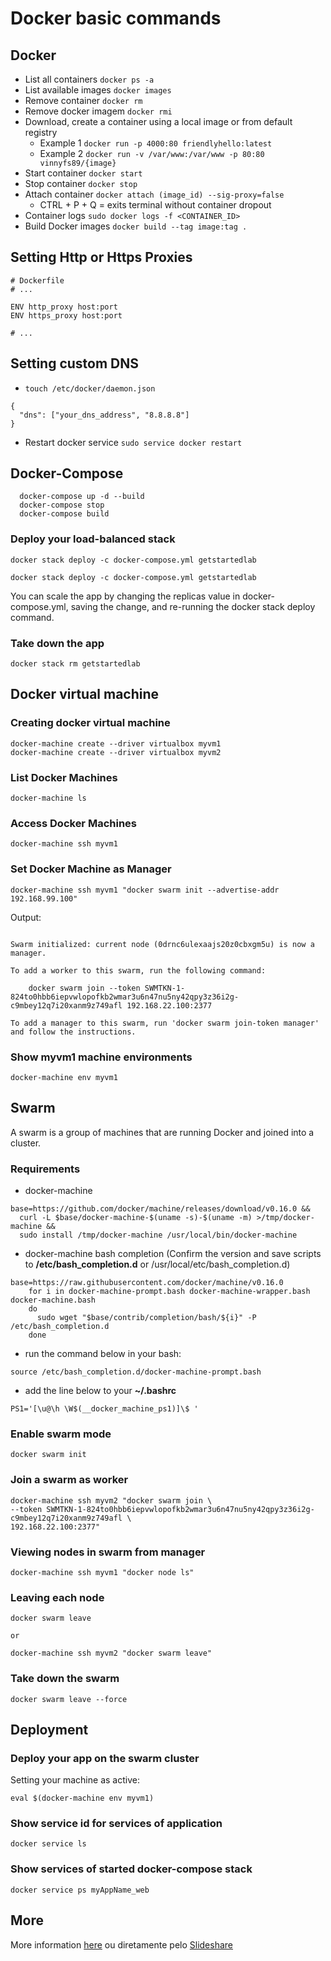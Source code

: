 # Docker basic commands

## Docker

- List all containers `docker ps -a`
- List available images `docker images`
- Remove container `docker rm`
- Remove docker imagem `docker rmi`
- Download, create a container using a local image or from default registry 
  - Example 1 `docker run -p 4000:80 friendlyhello:latest`
  - Example 2 `docker run -v /var/www:/var/www -p 80:80 vinnyfs89/{image}`
- Start container `docker start`
- Stop container `docker stop`
- Attach container `docker attach (image_id) --sig-proxy=false`
  - CTRL + P + Q = exits terminal without container dropout
- Container logs `sudo docker logs -f <CONTAINER_ID>`
- Build Docker  images `docker build --tag image:tag .`

## Setting Http or Https Proxies

```console
# Dockerfile
# ...

ENV http_proxy host:port
ENV https_proxy host:port

# ...
```

## Setting custom DNS

- `touch /etc/docker/daemon.json`

```console
{
  "dns": ["your_dns_address", "8.8.8.8"]
}
```

- Restart docker service `sudo service docker restart`

## Docker-Compose

```console
  docker-compose up -d --build
  docker-compose stop
  docker-compose build
```

### Deploy your load-balanced stack

```console
docker stack deploy -c docker-compose.yml getstartedlab
```
```console
docker stack deploy -c docker-compose.yml getstartedlab
```

You can scale the app by changing the replicas value in docker-compose.yml, saving the change, and re-running the docker stack deploy command.

### Take down the app

```console
docker stack rm getstartedlab
```

## Docker virtual machine

### Creating docker virtual machine

```console
docker-machine create --driver virtualbox myvm1
docker-machine create --driver virtualbox myvm2
```

### List Docker Machines

```console
docker-machine ls
```

### Access Docker Machines

```console
docker-machine ssh myvm1
```

### Set Docker Machine as Manager

```console
docker-machine ssh myvm1 "docker swarm init --advertise-addr 192.168.99.100"
```

Output:

```console

Swarm initialized: current node (0drnc6ulexaajs20z0cbxgm5u) is now a manager.

To add a worker to this swarm, run the following command:

    docker swarm join --token SWMTKN-1-824to0hbb6iepvwlopofkb2wmar3u6n47nu5ny42qpy3z36i2g-c9mbey12q7i20xanm9z749afl 192.168.22.100:2377

To add a manager to this swarm, run 'docker swarm join-token manager' and follow the instructions.

```

### Show myvm1 machine environments

```console
docker-machine env myvm1
```

## Swarm

A swarm is a group of machines that are running Docker and joined into a cluster.

### Requirements

- docker-machine

```console
base=https://github.com/docker/machine/releases/download/v0.16.0 &&
  curl -L $base/docker-machine-$(uname -s)-$(uname -m) >/tmp/docker-machine &&
  sudo install /tmp/docker-machine /usr/local/bin/docker-machine
```

- docker-machine bash completion (Confirm the version and save scripts to **/etc/bash_completion.d** or /usr/local/etc/bash_completion.d)

```console
base=https://raw.githubusercontent.com/docker/machine/v0.16.0
    for i in docker-machine-prompt.bash docker-machine-wrapper.bash docker-machine.bash
    do
      sudo wget "$base/contrib/completion/bash/${i}" -P /etc/bash_completion.d
    done
```

- run the command below in your bash:

```console
source /etc/bash_completion.d/docker-machine-prompt.bash
```

- add the line below to your **~/.bashrc**

```console
PS1='[\u@\h \W$(__docker_machine_ps1)]\$ '
```

### Enable swarm mode

```console
docker swarm init
```

### Join a swarm as worker

```console
docker-machine ssh myvm2 "docker swarm join \
--token SWMTKN-1-824to0hbb6iepvwlopofkb2wmar3u6n47nu5ny42qpy3z36i2g-c9mbey12q7i20xanm9z749afl \
192.168.22.100:2377"
```

### Viewing nodes in swarm from manager

```console
docker-machine ssh myvm1 "docker node ls"
```

### Leaving each node

```console
docker swarm leave

or

docker-machine ssh myvm2 "docker swarm leave"
```

### Take down the swarm

```console
docker swarm leave --force
```

## Deployment

### Deploy your app on the swarm cluster

Setting your machine as active:

```console
eval $(docker-machine env myvm1)
```

### Show service id for services of application

```console
docker service ls
```

### Show services of started docker-compose stack

```console
docker service ps myAppName_web
```


## More

More information [here](https://github.com/vinnyfs89/dockerCommands/blob/master/docker-160827013030.pdf) ou diretamente pelo [Slideshare](http://pt.slideshare.net/vinnyfs89/docker-essa-baleia-vai-te-conquistar?qid=aed7b752-f313-4515-badd-f3bf811c8a35&v=&b=&from_search=1)
